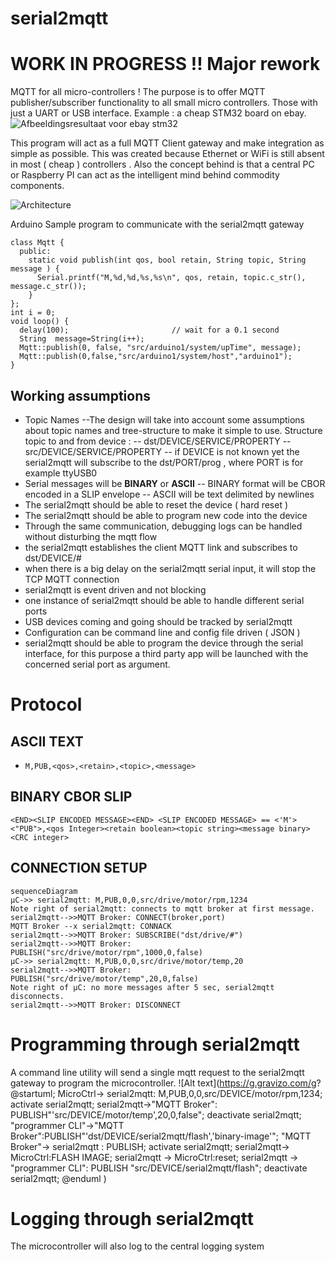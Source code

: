 # serial2mqtt
# WORK IN PROGRESS !! Major rework

MQTT for all micro-controllers ! The purpose is to offer MQTT publisher/subscriber functionality to all small micro controllers. Those with just a UART or USB interface.
Example : a cheap STM32 board on ebay.
![Afbeeldingsresultaat voor ebay stm32](http://www.rogerclark.net/wp-content/uploads/2014/11/STM32Mini-300x300.jpg)

This program will act as a full MQTT Client gateway and make integration as simple as possible.
This was created because Ethernet or WiFi is still absent in most ( cheap ) controllers .
Also the concept behind is that a central PC or Raspberry PI can act as the intelligent mind behind commodity components.

![Architecture](http://drive.google.com/uc?export=view&id=1rGeHOaMEGLJJqxFsd5fnaAE7N1DHoJUI)

Arduino Sample program to communicate with the serial2mqtt  gateway



    class Mqtt {
      public:
        static void publish(int qos, bool retain, String topic, String message ) {
          Serial.printf("M,%d,%d,%s,%s\n", qos, retain, topic.c_str(), message.c_str());
        }
    };
    int i = 0;
    void loop() {
      delay(100);                       // wait for a 0.1 second
      String  message=String(i++);
      Mqtt::publish(0, false, "src/arduino1/system/upTime", message);
      Mqtt::publish(0,false,"src/arduino1/system/host","arduino1");
    }

## Working assumptions
- Topic Names
--The design will take into account some assumptions about topic names and tree-structure to make it simple to use.
Structure topic to and from  device :
-- dst/DEVICE/SERVICE/PROPERTY
-- src/DEVICE/SERVICE/PROPERTY
-- if DEVICE is not known yet the serial2mqtt will subscribe to the dst/PORT/prog , where PORT is for example ttyUSB0
- Serial messages will be **BINARY** or **ASCII**
-- BINARY format will be CBOR encoded in a SLIP envelope
-- ASCII will be text delimited by newlines
- The serial2mqtt should be able to reset the device ( hard reset )
- The serial2mqtt should be able to program new code into the device
- Through the same communication, debugging logs can be handled without disturbing the mqtt flow
- the serial2mqtt establishes the client MQTT link and subscribes to dst/DEVICE/#
- when there is a big delay on the serial2mqtt serial input, it will stop the TCP MQTT connection
- serial2mqtt is event driven and not blocking
- one instance of serial2mqtt should be able to handle different serial ports
- USB devices coming and going should be tracked by serial2mqtt
- Configuration can be command line and config file driven ( JSON )
- serial2mqtt should be able to program the device through the serial interface, for this purpose a third party app will be launched with the concerned serial port as argument.

# Protocol
## ASCII TEXT
- `M,PUB,<qos>,<retain>,<topic>,<message>`
## BINARY CBOR SLIP
`<END><SLIP ENCODED MESSAGE><END>
    <SLIP ENCODED MESSAGE> == <'M'><"PUB">,<qos Integer><retain boolean><topic string><message binary><CRC integer>`
 ## CONNECTION SETUP
```sequence
sequenceDiagram
µC->> serial2mqtt: M,PUB,0,0,src/drive/motor/rpm,1234
Note right of serial2mqtt: connects to mqtt broker at first message.
serial2mqtt-->>MQTT Broker: CONNECT(broker,port)
MQTT Broker --x serial2mqtt: CONNACK
serial2mqtt-->>MQTT Broker: SUBSCRIBE("dst/drive/#")
serial2mqtt-->>MQTT Broker: PUBLISH("src/drive/motor/rpm",1000,0,false)
µC->> serial2mqtt: M,PUB,0,0,src/drive/motor/temp,20
serial2mqtt-->>MQTT Broker:  PUBLISH("src/drive/motor/temp",20,0,false)
Note right of µC: no more messages after 5 sec, serial2mqtt disconnects.
serial2mqtt-->>MQTT Broker: DISCONNECT
```
# Programming through serial2mqtt
A command line utility will send a single mqtt request to the serial2mqtt gateway to program the microcontroller.
![Alt text](https://g.gravizo.com/g?
@startuml;
MicroCtrl-> serial2mqtt: M,PUB,0,0,src/DEVICE/motor/rpm,1234;
activate serial2mqtt;
serial2mqtt->"MQTT Broker":  PUBLISH"'src/DEVICE/motor/temp',20,0,false";
deactivate serial2mqtt;
"programmer CLI"->"MQTT Broker":PUBLISH"'dst/DEVICE/serial2mqtt/flash','binary-image'";
"MQTT Broker"-> serial2mqtt : PUBLISH;
activate serial2mqtt;
serial2mqtt-> MicroCtrl:FLASH IMAGE;
serial2mqtt -> MicroCtrl:reset;
serial2mqtt -> "programmer CLI": PUBLISH "src/DEVICE/serial2mqtt/flash";
deactivate serial2mqtt;
@enduml
)
# Logging through serial2mqtt
The microcontroller will also log to the central logging system
